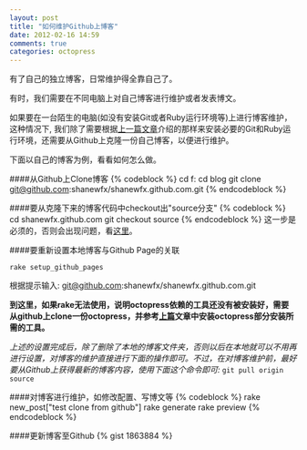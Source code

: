 ```yaml
---
layout: post
title: "如何维护Github上博客"
date: 2012-02-16 14:59
comments: true
categories: octopress 
---
```


有了自己的独立博客，日常维护得全靠自己了。

有时，我们需要在不同电脑上对自己博客进行维护或者发表博文。

如果要在一台陌生的电脑(如没有安装Git或者Ruby运行环境等)上进行博客维护，这种情况下, 我们除了需要根据[上一篇文章](http://shanewfx.github.com/blog/2012/02/16/bulid-blog-by-octopress/)介绍的那样来安装必要的Git和Ruby运行环境，还需要从Github上克隆一份自己博客，以便进行维护。

<!--more-->

下面以自己的博客为例，看看如何怎么做。

####从Github上Clone博客
{% codeblock %}
cd f:
cd blog
git clone git@github.com:shanewfx/shanewfx.github.com.git
{% endcodeblock %}

####要从克隆下来的博客代码中checkout出"source分支"
{% codeblock %}
cd shanewfx.github.com
git checkout source
{% endcodeblock %}
这一步是必须的，否则会出现问题，看[这里](http://fancyoung.com/blog/octopress-study/)。

####要重新设置本地博客与Github Page的关联

    rake setup_github_pages

根据提示输入: git@github.com:shanewfx/shanewfx.github.com.git

**到这里，如果rake无法使用，说明octopress依赖的工具还没有被安装好，需要从github上clone一份octopress，并参考[上篇][1]文章中安装octopress部分安装所需的工具。**

*上述的设置完成后，除了删除了本地的博客文件夹，否则以后在本地就可以不用再进行设置，对博客的维护直接进行下面的操作即可。不过，在对博客维护前，最好要从Github上获得最新的博客内容，使用下面这个命令即可:*
`git pull origin source`

####对博客进行维护，如修改配置、写博文等
{% codeblock %}
rake new_post["test clone from github"]
rake generate
rake preview
{% endcodeblock %}

####更新博客至Github
{% gist 1863884 %}

[1]:http://shanewfx.github.com/blog/2012/02/16/bulid-blog-by-octopress/
